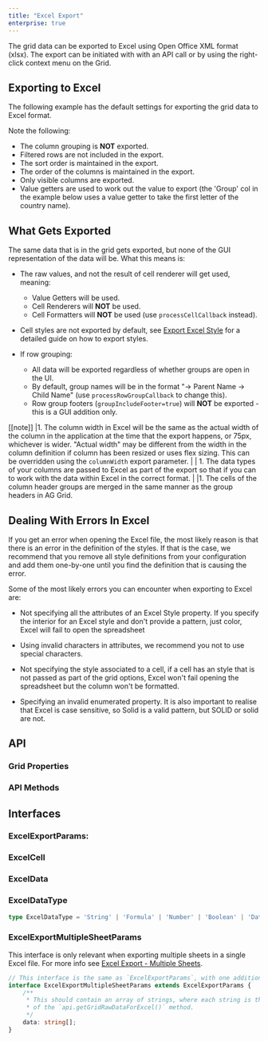 ```yaml
---
title: "Excel Export"
enterprise: true
---
```


The grid data can be exported to Excel using Open Office XML format (xlsx). The export can be initiated with with an API call or by using the right-click context menu on the Grid.

## Exporting to Excel

The following example has the default settings for exporting the grid data to Excel format.

Note the following:

- The column grouping is **NOT** exported.
- Filtered rows are not included in the export.
- The sort order is maintained in the export.
- The order of the columns is maintained in the export.
- Only visible columns are exported.
- Value getters are used to work out the value to export (the 'Group' col in the example below uses a value getter to take the first letter of the country name).

<grid-example title='Default Excel Export' name='excel-default-export' type='generated' options='{ "enterprise": true, "exampleHeight": 600 }'></grid-example>

## What Gets Exported

The same data that is in the grid gets exported, but none of the GUI representation of the data will be. What this means is:

- The raw values, and not the result of cell renderer will get used, meaning:
    - Value Getters will be used.
    - Cell Renderers will **NOT** be used.
    - Cell Formatters will **NOT** be used (use `processCellCallback` instead).

- Cell styles are not exported by default, see [Export Excel Style](/excel-export-styles/) for a detailed guide on how to export styles.

- If row grouping:

    - All data will be exported regardless of whether groups are open in the UI.
    - By default, group names will be in the format "-> Parent Name -> Child Name" (use `processRowGroupCallback` to change this).
    - Row group footers (`groupIncludeFooter=true`) will **NOT** be exported - this is a GUI addition only.

[[note]]
|1. The column width in Excel will be the same as the actual width of the column in the application at the time that the export happens, or 75px, whichever is wider. "Actual width" may be different from the width in the column definition if column has been resized or uses flex sizing. This can be overridden using the `columnWidth` export parameter.
|
| 1. The data types of your columns are passed to Excel as part of the export so that if you can to work with the data within Excel in the correct format.
|
|1. The cells of the column header groups are merged in the same manner as the group headers in AG Grid.

## Dealing With Errors In Excel

If you get an error when opening the Excel file, the most likely reason is that there is an error in the definition of the styles. If that is the case, we recommend that you remove all style definitions from your configuration and add them one-by-one until you find the definition that is causing the error.

Some of the most likely errors you can encounter when exporting to Excel are:

- Not specifying all the attributes of an Excel Style property. If you specify the interior for an Excel style and don't provide a pattern, just color, Excel will fail to open the spreadsheet

- Using invalid characters in attributes, we recommend you not to use special characters.

- Not specifying the style associated to a cell, if a cell has an style that is not passed as part of the grid options, Excel won't fail opening the spreadsheet but the column won't be formatted.

- Specifying an invalid enumerated property. It is also important to realise that Excel is case sensitive, so Solid is a valid pattern, but SOLID or solid are not.


## API
### Grid Properties

<api-documentation source='grid-properties/properties.json' section='miscellaneous' names='["suppressExcelExport", "excelStyles"]'></api-documentation>

### API Methods

<api-documentation source='grid-api/api.json' section='export' names='["exportDataAsExcel()", "getDataAsExcel()", "getGridRawDataForExcel()", "getMultipleSheetsAsExcel()", "exportMultipleSheetsAsExcel()"]'></api-documentation>

## Interfaces

### ExcelExportParams:

<api-documentation source='excel-export/resources/excel-export-params.json' section='excelExportParams'></api-documentation>

### ExcelCell

<api-documentation source='excel-export/resources/excel-export-params.json' section='excelCell'></api-documentation>

### ExcelData

<api-documentation source='excel-export/resources/excel-export-params.json' section='excelData'></api-documentation>

### ExcelDataType

```ts
type ExcelDataType = 'String' | 'Formula' | 'Number' | 'Boolean' | 'DateTime' | 'Error';
```

### ExcelExportMultipleSheetParams

This interface is only relevant when exporting multiple sheets in a single Excel file. For more info see [Excel Export - Multiple Sheets](/excel-export-multiple-sheets/).

```ts
// This interface is the same as `ExcelExportParams`, with one addition data param.
interface ExcelExportMultipleSheetParams extends ExcelExportParams {
    /**
     * This should contain an array of strings, where each string is the return
     * of the `api.getGridRawDataForExcel()` method.
     */
    data: string[];
}
```
